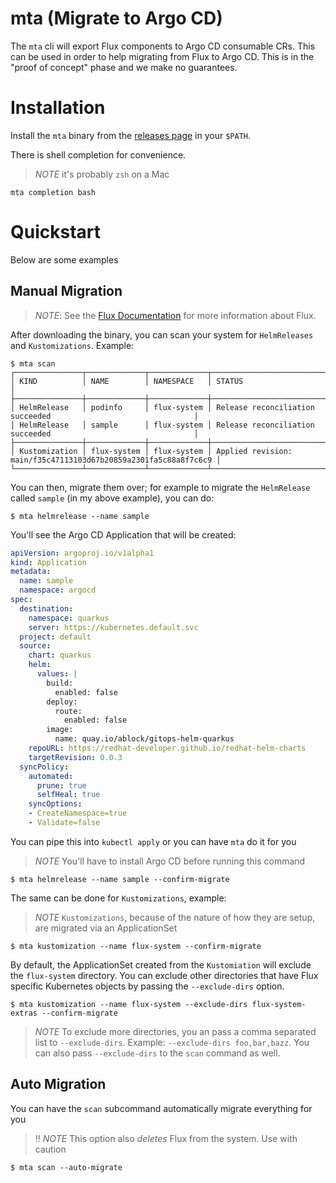 # mta (Migrate to Argo CD)

The `mta` cli will export Flux components to Argo CD consumable
CRs. This can be used in order to help migrating from Flux to Argo
CD. This is in the "proof of concept" phase and we make no guarantees.

# Installation

Install the `mta` binary from the [releases page](https://github.com/akuity/mta/releases) in your `$PATH`.

There is shell completion for convenience. 

> *NOTE* it's probably `zsh` on a Mac

```shell
mta completion bash
```

# Quickstart

Below are some examples

## Manual Migration

> *NOTE*: See the [Flux Documentation](https://fluxcd.io/flux/get-started/) for more information about Flux.

After downloading the binary, you can scan your system for `HelmReleases` and `Kustomizations`. Example:

```shell
$ mta scan 
┌───────────────┬─────────────┬─────────────┬─────────────────────────────────────────────────────────────────┐
│ KIND          │ NAME        │ NAMESPACE   │ STATUS                                                          │
├───────────────┼─────────────┼─────────────┼─────────────────────────────────────────────────────────────────┤
│ HelmRelease   │ podinfo     │ flux-system │ Release reconciliation succeeded                                │
│ HelmRelease   │ sample      │ flux-system │ Release reconciliation succeeded                                │
├───────────────┼─────────────┼─────────────┼─────────────────────────────────────────────────────────────────┤
│ Kustomization │ flux-system │ flux-system │ Applied revision: main/f35c47113103d67b20859a2301fa5c88a8f7c6c9 │
└───────────────┴─────────────┴─────────────┴─────────────────────────────────────────────────────────────────┘
```

You can then, migrate them over; for example to migrate the `HelmRelease` called `sample` (in my above example), you can do:

```shell
$ mta helmrelease --name sample
```

You'll see the Argo CD Application that will be created:

```yaml
apiVersion: argoproj.io/v1alpha1
kind: Application
metadata:
  name: sample
  namespace: argocd
spec:
  destination:
    namespace: quarkus
    server: https://kubernetes.default.svc
  project: default
  source:
    chart: quarkus
    helm:
      values: |
        build:
          enabled: false
        deploy:
          route:
            enabled: false
        image:
          name: quay.io/ablock/gitops-helm-quarkus
    repoURL: https://redhat-developer.github.io/redhat-helm-charts
    targetRevision: 0.0.3
  syncPolicy:
    automated:
      prune: true
      selfHeal: true
    syncOptions:
    - CreateNamespace=true
    - Validate=false
```

You can pipe this into `kubectl apply` or you can have `mta` do it for you

> *NOTE* You'll have to install Argo CD before running this command

```shell
$ mta helmrelease --name sample --confirm-migrate
```

The same can be done for `Kustomizations`, example:

> *NOTE* `Kustomizations`, because of the nature of how they are setup, are migrated via an ApplicationSet

```shell
$ mta kustomization --name flux-system --confirm-migrate
```

By default, the ApplicationSet created from the `Kustomiation` will exclude the `flux-system` directory. You can exclude other directories that have Flux specific Kubernetes objects by passing the `--exclude-dirs` option.

```shell
$ mta kustomization --name flux-system --exclude-dirs flux-system-extras --confirm-migrate
```

> *NOTE* To exclude more directories, you an pass a comma separated list to `--exclude-dirs`. Example: `--exclude-dirs foo,bar,bazz`. You can also pass `--exclude-dirs` to the `scan` command as well.

## Auto Migration

You can have the `scan` subcommand automatically migrate everything for you

> :bangbang: *NOTE* This option also _deletes_ Flux from the system. Use with caution

```shell
$ mta scan --auto-migrate
```
